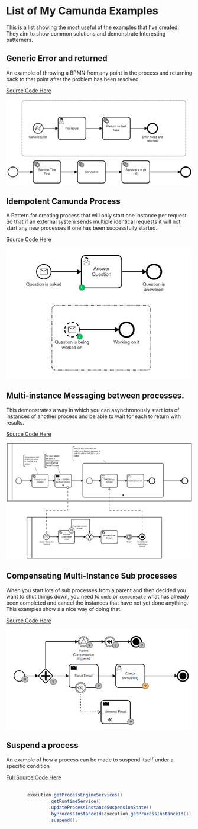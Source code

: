 # List of My Camunda Examples
 This is a list showing the most useful of the examples that I've created. They aim to show common solutions and demonstrate Interesting patterners.

## Generic Error and returned

 An example of throwing a BPMN from any point in the process and returning back to that point after the problem has been resolved.

[Source Code Here](https://github.com/NPDeehan/GenericErrorAndReturn)

 ![Error-Return-Process](https://raw.githubusercontent.com/NPDeehan/GenericErrorAndReturn/master/src/main/resources/genericErrorAndReturn.png)

## Idempotent Camunda Process

A Pattern for creating process that will only start one instance per request. So that if an external system sends multiple identical requests it will not start any new processes if one has been successfully started.

[Source Code Here](https://github.com/NPDeehan/idempotent-process-example)

![idempotent-camunda-process](https://raw.githubusercontent.com/NPDeehan/idempotent-process-example/master/img/complete-process.png)

## Multi-instance Messaging between processes.
This demonstrates a way in which you can asynchronously start lots of instances of another process and be able to wait for each to return with results.

[Source Code Here](https://github.com/NPDeehan/multi-instance-messages)

![message-between-process](https://raw.githubusercontent.com/NPDeehan/multi-instance-messages/master/src/main/resources/image/MessageFlow.png)

## Compensating Multi-Instance Sub processes
When you start lots of sub processes from a parent and then decided you want to shut things down, you need to ``undo`` or ``compensate`` what has already been completed and cancel the  instances that have not yet done anything. This examples show s a nice way of doing that.

[Source Code Here](https://github.com/NPDeehan/CompensateMulti-InstanceSubprocessExample)

![compensate](https://raw.githubusercontent.com/NPDeehan/CompensateMulti-InstanceSubprocessExample/master/screenshots/SubProcessCockpit.png)

## Suspend a process
An example of how a process can be made to suspend itself under a specific condition

[Full Source Code Here](https://github.com/NPDeehan/SusupendInstanceExample)
```Java

        execution.getProcessEngineServices()
                .getRuntimeService()
                .updateProcessInstanceSuspensionState()
                .byProcessInstanceId(execution.getProcessInstanceId())
                .suspend();

```
